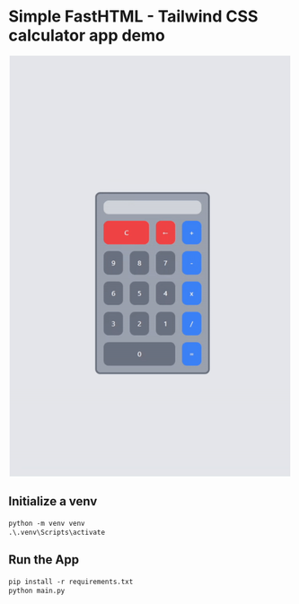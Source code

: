 # Simple FastHTML - Tailwind CSS calculator app demo

<div align="center">
  <img src="preview.gif" alt="demo-preview" width="500">
</div>

## Initialize a venv
```
python -m venv venv
.\.venv\Scripts\activate
```

## Run the App
```
pip install -r requirements.txt
python main.py
```
